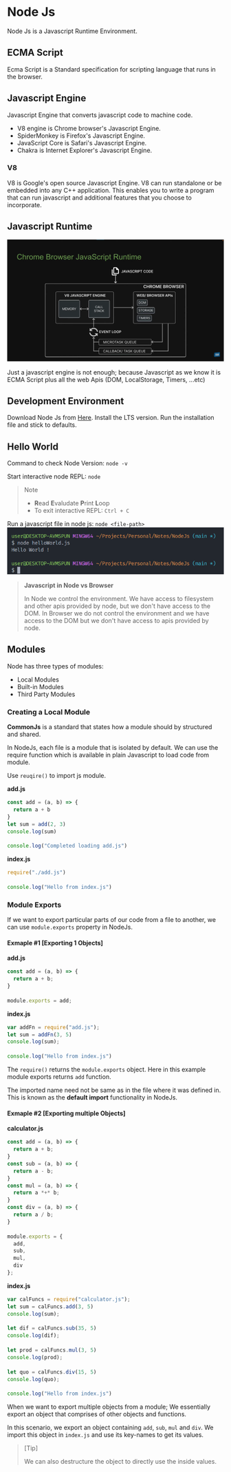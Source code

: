 # Node Js

Node Js is a Javascript Runtime Environment.

## ECMA Script

Ecma Script is a Standard specification for scripting language that runs in the browser.

## Javascript Engine

Javascript Engine that converts javascript code to machine code.

- V8 engine is Chrome browser's Javascript Engine.
- SpiderMonkey is Firefox's Javascript Engine.
- JavaScript Core is Safari's Javascript Engine.
- Chakra is Internet Explorer's Javascript Engine.

### V8

V8 is Google's open source Javascript Engine. V8 can run standalone or be embedded into any C++ application. This enables you to write a program that can run javascript and additional features that you choose to incorporate.

## Javascript Runtime

![Browser Javascript Runtime](Images/javascript-runtime.png)

Just a javascript engine is not enough; because Javascript as we know it is ECMA Script plus all the web Apis (DOM, LocalStorage, Timers, ...etc)

## Development Environment

Download Node Js from [Here](https://nodejs.org/en/download/). Install the LTS version.
Run the installation file and stick to defaults.

## Hello World

Command to check Node Version: `node -v`

Start interactive node REPL: `node`

> Note
>
> - **R**ead **E**valudate **P**rint **L**oop
> - To exit interactive REPL: `Ctrl + C`

Run a javascript file in node js: `node <file-path>`
![Run a Javascript file using Node](Images/node-helloword.png)

> **Javascript in Node vs Browser**
>
> In Node we control the environment. We have access to filesystem and other apis provided by node, but we don't have access to the DOM.
> In Browser we do not control the environment and we have access to the DOM but we don't have access to apis provided by node.

## Modules

Node has three types of modules:
- Local Modules
- Built-in Modules
- Third Party Modules

### Creating a Local Module

**CommonJs** is a standard that states how a module should by structured and shared.

In NodeJs, each file is a module that is isolated by default. We can use the require function which is available in plain Javascript to load code from module.

Use `reuqire()` to import js module.

**add.js**
```javascript
const add = (a, b) => {
  return a + b
}
let sum = add(2, 3)
console.log(sum)

console.log("Completed loading add.js")
```

**index.js**
```javascript
require("./add.js")

console.log("Hello from index.js")
```

### Module Exports
If we want to export particular parts of our code from a file to another, we can use `module.exports` property in NodeJs.

#### Exmaple #1 [Exporting 1 Objects]

**add.js**
```javascript
const add = (a, b) => {
  return a + b;
}

module.exports = add;
```

**index.js**
```javascript
var addFn = require("add.js");
let sum = addFn(3, 5)
console.log(sum);

console.log("Hello from index.js")
```

The `require()` returns the `module.exports` object. Here in this example module exports returns `add` function.

The imported name need not be same as in the file where it was defined in. This is known as the **default import** functionality in NodeJs.

#### Exmaple #2 [Exporting multiple Objects]

**calculator.js**
```javascript
const add = (a, b) => {
  return a + b;
}
const sub = (a, b) => {
  return a - b;
}
const mul = (a, b) => {
  return a *+* b;
}
const div = (a, b) => {
  return a / b;
}

module.exports = {
  add,
  sub,
  mul,
  div
};
```

**index.js**
```javascript
var calFuncs = require("calculator.js");
let sum = calFuncs.add(3, 5)
console.log(sum);

let dif = calFuncs.sub(35, 5)
console.log(dif);

let prod = calFuncs.mul(3, 5)
console.log(prod);

let quo = calFuncs.div(15, 5)
console.log(quo);

console.log("Hello from index.js")
```
When we want to export multiple objects from a module; We essentially export an object that comprises of other objects and functions.

In this scenario, we export an object containing `add`, `sub`, `mul` and `div`. We import this object in `index.js` and use its key-names to get its values.

> [Tip]
>
> We can also destructure the object to directly use the inside values.



